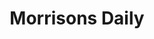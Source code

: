---
title: "Morrisons Daily"
url: /bexhill-on-sea/morrisons-daily-ninfield-road/
shop: convenience
---